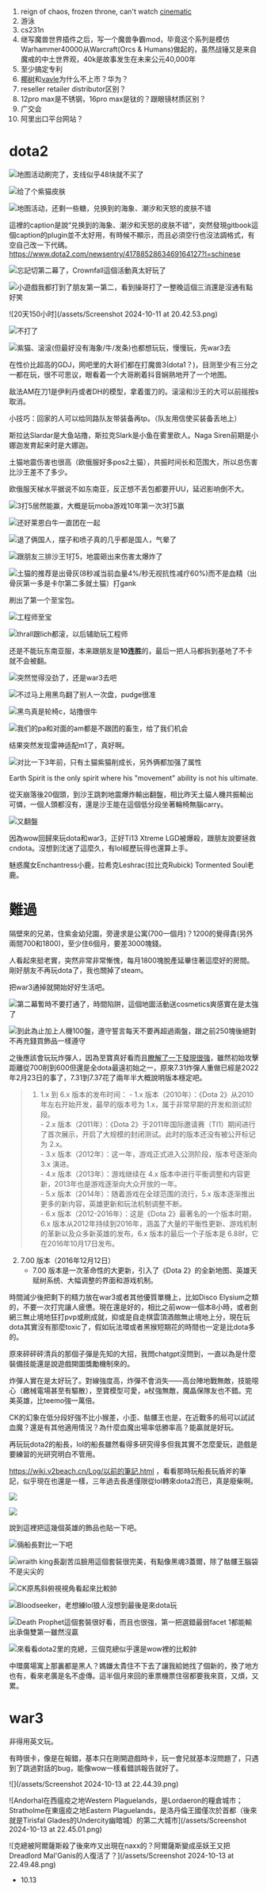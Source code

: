 <!-- ex_nolevel -->
1. reign of chaos, frozen throne, can't watch [cinematic](https://www.youtube.com/watch?v=bbH-JZb3wDI&list=PLE4E8577A24B86192)
2. 游泳
3. cs231n
4. 继写魔兽世界插件之后，写一个魔兽争霸mod，毕竟这个系列是模仿Warhammer40000从Warcraft(Orcs & Humans)做起的，虽然战锤又是来自魔戒的中土世界观，40k是故事发生在未来公元40,000年
5. 至少搞定专利
6. [椰树](https://www.google.com/search?client=safari&rls=en&q=%E6%A4%B0%E6%A0%91%E4%B8%8D%E4%B8%8A%E5%B8%82&ie=UTF-8&oe=UTF-8)和[vavle](https://www.google.com/search?client=safari&rls=en&q=valve%E4%B8%8D%E4%B8%8A%E5%B8%82&ie=UTF-8&oe=UTF-8)为什么不上市？华为？
7. reseller retailer distributor区别？
8. 12pro max是不锈钢，16pro max是钛的？跟眼镜材质区别？
9. 广交会
10. 阿里出口平台网站？

# dota2

![地图活动刷完了，支线似乎48块就不买了](/assets/20241011142301_1.jpg)

![给了个紫猫皮肤](/assets/20241011194226_1.jpg)

![地图活动，还剩一些糖，兑换到的海象、潮汐和天怒的皮肤不错](/assets/20241011202740_1.jpg) 

這裡的caption是說“兑换到的海象、潮汐和天怒的皮肤不错”，突然發現gitbook這個caption的plugin並不太好用，有時候不顯示，而且必須空行也沒法調格式，有空自己改一下代碼。https://www.dota2.com/newsentry/4178852863469164127?l=schinese

![忘記切第二幕了，Crownfall這個活動真太好玩了](/assets/20241014001952_1.jpg)

![小遊戲我都打到了朋友第一第二，看到操哥打了一整晚這個三消還是沒通有點好笑](/assets/20241014001926_1.jpg)

![20天150小时](/assets/Screenshot 2024-10-11 at 20.42.53.png)

![不打了](/assets/20241011194337_1.jpg)

![紫猫、滚滚(但最好没有海象/牛/发条)也都想玩玩，慢慢玩，先war3去](/assets/20241012014208_1.jpg)

在性价比超高的GDJ，网吧里的大哥们都在打魔兽3(dota1？)，目测至少有三分之一都在玩，很不可思议，眼看着一个大哥刷着抖音娴熟地开了一个地图。

敌法AM在刀1是伊利丹或者DH的模型，拿着蛋刀的。滚滚和沙王的大可以前摇按s取消。

小技巧：回家的人可以给同路队友带装备再tp。（队友用信使买装备丢地上）

斯拉达Slardar是大鱼站撸，斯拉克Slark是小鱼在雾里砍人。Naga Siren前期是小娜迦发育起来时是大娜迦。

土猫地震伤害也很高（欧俄服好多pos2土猫），共振时间长和范围大，所以总伤害比沙王差不了多少。

欧俄服天梯水平据说不如东南亚，反正想不丢包都要开UU，延迟影响倒不大。

![3打5居然能赢，大概是玩moba游戏10年第一次3打5赢](/assets/20241012160836_1.jpg)

![还好莱恩白牛一直团在一起](/assets/20241012160859_2.jpg)

![退了俩国人，摆子和喷子真的几乎都是国人，气晕了](/assets/20241012160959_1.jpg)

![跟朋友三排沙王1打5，地震砸出来伤害太爆炸了](/assets/20241012165930_1.jpg)

![土猫的推荐是出骨灰(8秒减当前血量4%/秒无视抗性减疗60%)而不是血精（出骨灰第一多是卡尔第二多就土猫）打gank](/assets/20241012182020_1.jpg)

刷出了第一个至宝包。

![工程师至宝](/assets/20241012191553_1.jpg)

![thrall跟lich都滚，以后辅助玩工程师](/assets/20241012193903_1.jpg)

还是不能玩东南亚服，本来跟朋友是**10连胜**的，最后一把人马都拆到基地了不卡就不会被翻。

![突然觉得没劲了，还是war3去吧](/assets/20241012193707_1.jpg)

![不过马上用黑鸟翻了别人一次盘，pudge很准](/assets/20241013110941_1.jpg)

![黑鸟真是轮椅c，站撸很牛](/assets/20241013111000_1.jpg)

![我们的pa和对面的am都是不跟团的畜生，给了我们机会](/assets/20241013111024_1.jpg)

结果突然发现雷神适配m1了，真好啊。

![对比一下3年前，只有土猫紫猫削成长，另外俩都加强了属性](/assets/urlvq5zr4h571.png.webp)

Earth Spirit is the only spirit where his "movement" ability is not his ultimate.

從天崩落後20個頭，到沙王跳刺地震爆炸輸出翻盤，相比昨天土貓人機共振輸出可憐，一個人頭都沒有，還是沙王能在這個低分段坐著輪椅無腦carry。

![又翻盤](/assets/20241013172717_1.jpg)

因為wow回歸來玩dota和war3，正好Ti13 Xtreme LGD被爆殺，跟朋友說要拯救cndota。沒想到沈迷了這麼久，有lol經歷玩得也還算上手。

魅惑魔女Enchantress小鹿，拉希克Leshrac(拉比克Rubick) Tormented Soul老鹿。

# 難過
隔壁來的兄弟，住紫金幼兒園，旁邊求是公寓(700一個月)？1200的覺得貴(另外兩間700和1800)，至少住6個月，要差3000塊錢。

人看起來挺老實，突然非常非常慚愧，每月1800塊脫產延畢住著這麼好的房間。剛好朋友不再玩dota了，我也關掉了steam。

把war3通掉就開始好好生活吧。

![第二幕暫時不要打通了，時間陷阱，這個地圖活動送cosmetics爽感實在是太強了](/assets/20241013212726_1.jpg)

![到此為止加上人機100盤，遵守誓言每天不要再超過兩盤，跟之前250塊後絕對不再充錢買飾品一樣遵守](/assets/20241013213137_1.jpg)

之後應該會玩玩炸彈人，因為至寶真好看而且[瞭解了一下發現很強](https://www.bilibili.com/video/BV1Ws4y1T7NV)，雖然初始攻擊距離從700削到600但還是全dota最遠初始之一，原來7.31炸彈人重做已經是2022年2月23日的事了，7.31到7.37花了兩年半大概說明版本穩定吧。

>1. 1.x 到 6.x 版本的发布时间：
    - 1.x 版本（2010年）：《Dota 2》从2010年左右开始开发，最早的版本号为 1.x，属于非常早期的开发和测试阶段。  
    - 2.x 版本（2011年）：《Dota 2》于2011年国际邀请赛（TI1）期间进行了首次展示，开启了大规模的封闭测试。此时的版本还没有被公开标记为 2.x。  
    - 3.x 版本（2012年）：这一年，游戏正式进入公测阶段，版本号逐渐向 3.x 演进。  
    - 4.x 版本（2013年）：游戏继续在 4.x 版本中进行平衡调整和内容更新，2013年也是游戏逐渐向大众开放的一年。  
    - 5.x 版本（2014年）：随着游戏在全球范围的流行，5.x 版本逐渐推出更多的新内容，英雄更新和玩法机制调整不断。  
    - 6.x 版本（2012-2016年）：这是《Dota 2》最著名的一个版本时期，6.x 版本从2012年持续到2016年，涵盖了大量的平衡性更新、游戏机制的革新以及众多新英雄的发布。6.x 版本的最后一个子版本是 6.88f，它在2016年10月17日发布。  
2. 7.00 版本（2016年12月12日）
    - 7.00 版本是一次革命性的大更新，引入了《Dota 2》的全新地图、英雄天赋树系统、大幅调整的界面和游戏机制。  

時間減少後把剩下的精力放在war3或者其他優質單機上，比如Disco Elysium之類的，不要一次打完讓人疲憊。現在還是好的，相比之前wow一個本8小時，或者劍網三無止境地狂打pvp或刷成就，抑或是自走棋雲頂酒館無止境地上分，現在玩dota其實沒有那麼toxic了，假如玩法環或者黑猴短期花的時間也一定是比dota多的。

原來砰砰砰清兵的那個子彈是先知的大招，我問chatgpt沒問到，一直以為是什麼裝備技能還是說遊戲開圖獎勵機制來的。

炸彈人實在是太好玩了。對線強度高，炸彈不會消失——高台陣地戰無敵，技能噁心（繳械電場甚至有驅散），至寶模型可愛，a杖強無敵，魔晶保隊友也不錯。完美英雄，比teemo強一萬倍。

CK的幻象在低分段好強不比小猴差，小歪、骷髏王也是，在近戰多的局可以試試血魔？還是有其他適用情況？為什麼血魔出場率低勝率高？能贏就是好玩。

再玩玩dota2的船長，lol的船長雖然看得多研究得多但我其實不怎麼愛玩，遊戲是要練習的光研究明白不管用。

https://wiki.v2beach.cn/Log/以前的筆記.html ，看看那時玩船長玩盾斧的筆記，似乎現在也還是一樣，三年過去長進僅限從lol轉來dota2而已，真是廢柴啊。

![](/assets/special-forces-gangplank.webp)

![](/assets/Skin_Splash_Special_Forces_Gangplank.webp)

說到這裡把這幾個英雄的飾品也貼一下吧。

![倆船長對比一下吧](/assets/20241014230759_1.jpg)

![wraith king長副苦瓜臉用這個套裝很完美，有點像黑魂3蓋爾，除了骷髏王腦袋不是尖尖的](/assets/20241014230959_1.jpg)

![CK原馬斜俯視視角看起來比較帥](/assets/20241014231154_1.jpg)

![Bloodseeker，老想練lol狼人沒想到最後是來dota玩](/assets/20241014231438_1.jpg)

![Death Prophet這個套裝很好看，而且也很強，第一把選錯最弱facet 1都能輸出承傷雙第一雖然沒贏](/assets/20241015002747_1.jpg)

![來看看dota2里的克總，三個克總似乎還是wow裡的比較帥](/assets/20241014230601_1.jpg)

中環廣場寓上那裏都是黑人？媽嫌太貴住不下去了讓我給她找了個新的，換了地方也有，看來老廣是名不虛傳。這半個月來回的車票機票住宿都要我來買，又煩，又累。

# war3
非得用英文玩。

有時很卡，像是在報錯，基本只在剛開遊戲時卡，玩一會兒就基本沒問題了，只遇到了跳過對話的bug，能像wow一樣看錯誤報告就好了。

![](/assets/Screenshot 2024-10-13 at 22.44.39.png)  

![Andorhal在西瘟疫之地Western Plaguelands，是Lordaeron的糧倉城市；Stratholme在東瘟疫之地Eastern Plaguelands，是洛丹倫王國僅次於首都（後來就是Tirisfal Glades的Undercity幽暗城）的第二大城市](/assets/Screenshot 2024-10-13 at 22.45.01.png)

![克總被阿爾薩斯殺了後來咋又出現在naxx的？阿爾薩斯變成巫妖王又把Dreadlord Mal'Ganis的人復活了？](/assets/Screenshot 2024-10-13 at 22.49.48.png)

- 10.13